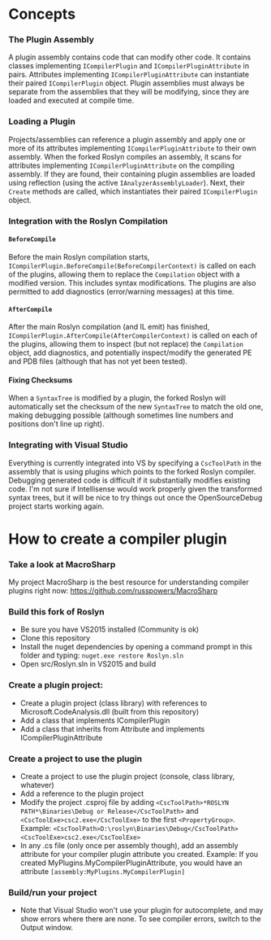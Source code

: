 # Concepts
### The Plugin Assembly
A plugin assembly contains code that can modify other code.  It contains classes implementing `ICompilerPlugin` and `ICompilerPluginAttribute` in pairs.  Attributes implementing `ICompilerPluginAttribute` can instantiate their paired `ICompilerPlugin` object.  Plugin assemblies must always be separate from the assemblies that they will be modifying, since they are loaded and executed at compile time.

### Loading a Plugin
Projects/assemblies can reference a plugin assembly and apply one or more of its attributes implementing `ICompilerPluginAttribute` to their own assembly.  When the forked Roslyn compiles an assembly, it scans for attributes implementing `ICompilerPluginAttribute` on the compiling assembly.  If they are found, their containing plugin assemblies are loaded using reflection (using the active `IAnalyzerAssemblyLoader`).  Next, their `Create` methods are called, which instantiates their paired `ICompilerPlugin` object.

### Integration with the Roslyn Compilation
#### `BeforeCompile`
Before the main Roslyn compilation starts, `ICompilerPlugin.BeforeCompile(BeforeCompilerContext)` is called on each of the plugins, allowing them to replace the `Compilation` object with a modified version.  This includes syntax modifications.  The plugins are also permitted to add diagnostics (error/warning messages) at this time.

#### `AfterCompile`
After the main Roslyn compilation (and IL emit) has finished, `ICompilerPlugin.AfterCompile(AfterCompilerContext)` is called on each of the plugins, allowing them to inspect (but not replace) the `Compilation` object, add diagnostics, and potentially inspect/modify the generated PE and PDB files (although that has not yet been tested).

#### Fixing Checksums
When a `SyntaxTree` is modified by a plugin, the forked Roslyn will automatically set the checksum of the new `SyntaxTree` to match the old one, making debugging possible (although sometimes line numbers and positions don't line up right).

### Integrating with Visual Studio
Everything is currently integrated into VS by specifying a `CscToolPath` in the assembly that is using plugins which points to the forked Roslyn compiler.  Debugging generated code is difficult if it substantially modifies existing code.  I'm not sure if Intellisense would work properly given the transformed syntax trees, but it will be nice to try things out once the OpenSourceDebug project starts working again.

# How to create a compiler plugin
### Take a look at MacroSharp
My project MacroSharp is the best resource for understanding compiler plugins right now: https://github.com/russpowers/MacroSharp

### Build this fork of Roslyn
- Be sure you have VS2015 installed (Community is ok)
- Clone this repository
- Install the nuget dependencies by opening a command prompt in this folder and typing: `nuget.exe restore Roslyn.sln`
- Open src/Roslyn.sln in VS2015 and build

### Create a plugin project:
- Create a plugin project (class library) with references to Microsoft.CodeAnalysis.dll (built from this repository)
- Add a class that implements ICompilerPlugin
- Add a class that inherits from Attribute and implements ICompilerPluginAttribute

### Create a project to use the plugin
- Create a project to use the plugin project (console, class library, whatever)
- Add a reference to the plugin project
- Modify the project .csproj file by adding `<CscToolPath>*ROSLYN PATH*\Binaries\Debug or Release</CscToolPath>` and `<CscToolExe>csc2.exe</CscToolExe>` to the first `<PropertyGroup>`.  Example: `<CscToolPath>D:\roslyn\Binaries\Debug</CscToolPath>` `<CscToolExe>csc2.exe</CscToolExe>` 
- In any .cs file (only once per assembly though), add an assembly attribute for your compiler plugin attribute you created.  Example: If you created MyPlugins.MyCompilerPluginAttribute, you would have an attribute `[assembly:MyPlugins.MyCompilerPlugin]`

### Build/run your project
- Note that Visual Studio won't use your plugin for autocomplete, and may show errors where there are none.  To see compiler errors, switch to the Output window.




